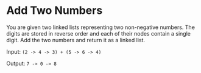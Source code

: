 # Add Two Numbers

You are given two linked lists representing two non-negative numbers. The digits are stored in reverse order and each of their nodes contain a single digit. Add the two numbers and return it as a linked list.

Input: `(2 -> 4 -> 3) + (5 -> 6 -> 4)`

Output: `7 -> 0 -> 8`